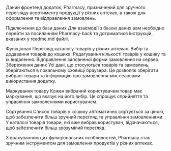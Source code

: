 Даний фронтенд додаток, Pharmacy, призначений для зручного перегляду асортименту продукції у різних аптеках, а також для оформлення та відправлення замовлень.

Підключення до бази даних
Для взаємодії з базою даних вам необхідно перейти за посиланням Pharmacy-back та дотриматися інструкцій, вказаних у readme.md файлі.

Функціонал
Перегляд каталогу товарів у різних аптеках.
Вибір та додавання товарів до кошика.
Редагування кількості товарів у кошику та їх видалення.
Відправлення заповненої форми замовлення на сервер.
Збереження даних
Усі дані, що стосуються товарів та замовлень, зберігаються в локальному сховищі браузера. Це дозволяє зберігати вибрані товари та інформацію про замовлення між сеансами використання додатку.

Маркування товару
Кожен вибраний користувачем товар має маркування, що вказує на його вибір. Це спрощує сприйняття та управління замовленнями користувачем.

Сортування
Список товарів у кошику автоматично сортується за ціною, щоб забезпечити більш зручний перегляд та управління замовленнями. У каталозі товарів товари, які вже вибрав користувач, відзначаються, щоб забезпечити більш зрозумілий перегляд.

З врахуванням цих функціональних особливостей, Pharmacy стає зручним інструментом для замовлення продуктів у різних аптеках.






